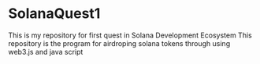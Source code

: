 # SolanaQuest1
This is my repository for first quest in Solana Development Ecosystem
This repository is the program for airdroping solana tokens through using web3.js and java script
